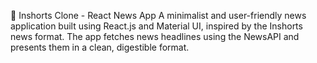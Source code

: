 📰 Inshorts Clone - React News App
A minimalist and user-friendly news application built using React.js and Material UI, inspired by the Inshorts news format. The app fetches news headlines using the NewsAPI and presents them in a clean, digestible format.
